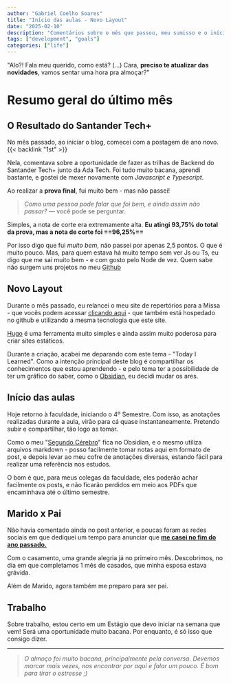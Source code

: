 ```yaml
---
author: "Gabriel Coelho Soares"
title: "Início das aulas - Novo Layout"
date: "2025-02-10"
description: "Comentários sobre o mês que passou, meu sumisso e o início das aulas"
tags: ["development", "goals"]
categories: ["life"]
---
```

"Alo?! Fala meu querido, como está? (...) Cara, **preciso te atualizar das novidades**, vamos sentar uma hora pra almoçar?"

<!--more-->

# Resumo geral do último mês

## O Resultado do Santander Tech+

No mês passado, ao iniciar o blog, comecei com a postagem de ano
novo. {{< backlink "1st" >}}

Nela, comentava sobre a oportunidade de fazer as trilhas de Backend do
Santander Tech+ junto da Ada Tech.
Foi tudo muito bacana, aprendi bastante, e gostei de mexer novamente com
*Javascript e Typescript*.

Ao realizar a **prova final**, fui muito bem - mas não passei!

> *Como uma pessoa pode falar que foi bem, e ainda assim não passar?*
— você pode se perguntar.

Simples, a nota de corte era extremamente alta. **Eu atingi 93,75% do
total da prova, mas a nota de corte foi ==96,25%==**

Por isso digo que fui *muito bem*, não passei por apenas 2,5 pontos.
O que é muito pouco. Mas, para quem estava há muito tempo sem ver
Js ou Ts, eu digo que me saí muito bem - e com gosto pelo Node de
vez. Quem sabe não surgem uns projetos no meu [Github](https://github.com/GabrielCoelho/)

## Novo Layout

Durante o mês passado, eu relancei o meu site de repertórios para
a Missa - que vocês podem acessar [clicando aqui](https://orepertorioliturgico.com.br/) -
que também está hospedado no github e utilizando a mesma tecnologia
que este site.

[Hugo](https://gohugo.io/) é uma ferramenta muito simples e ainda assim
muito poderosa para criar sites estáticos.

Durante a criação, acabei me deparando com este tema - "Today I Learned".
Como a intenção principal deste blog é compartilhar os conhecimentos que
estou aprendendo - e pelo tema ter a possibilidade de ter um gráfico do
saber, como o [Obsidian](https://obsidian.md/), eu decidi mudar os ares.

## Início das aulas

Hoje retorno à faculdade, iniciando o 4º Semestre. Com isso, as anotações
realizadas durante a aula, virão para cá quase instantaneamente.
Pretendo subir e compartilhar, tão logo as tomar.

Como o meu "[Segundo Cérebro](https://www.amazon.com.br/Criando-Segundo-C%C3%A9rebro-comprovado-desbloquear/dp/6555646616)"
fica no Obsidian, e o mesmo utiliza arquivos markdown - posso facilmente
tomar notas aqui em formato de post, e depois levar ao meu cofre de
anotações diversas, estando fácil para realizar uma referência nos
estudos.

O bom é que, para meus colegas da faculdade, eles poderão achar facilmente
os posts, e não ficarão perdidos em meio aos PDFs que encaminhava até
o último semestre.

## Marido x Pai

Não havia comentado ainda no post anterior, e poucas foram as redes sociais
em que dediquei um tempo para anunciar que
[**me casei no fim do ano passado.**](https://www.instagram.com/orepertorioliturgico/p/DDhgLcEJmsr/)

Com o casamento, uma grande alegria já no primeiro mês. Descobrimos,
no dia em que completamos 1 mês de casados, que minha esposa estava grávida.

Além de Marido, agora também me preparo para ser pai.

## Trabalho

Sobre trabalho, estou certo em um Estágio que devo iniciar na semana que vem!
Será uma oportunidade muito bacana. Por enquanto, é só isso que consigo dizer.

-----

> *O almoço foi muito bacana, principalmente pela conversa. Devemos marcar
mais vezes, nos encontrar por aqui e falar um pouco. É bom para tirar o
estresse ;)*
